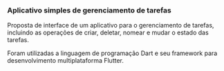 ### Aplicativo simples de gerenciamento de tarefas

  Proposta de interface de um aplicativo para o gerenciamento de tarefas, incluindo as operações de criar, deletar, nomear e mudar o estado das tarefas.

  Foram utilizadas a linguagem de programação Dart e seu framework para desenvolvimento multiplataforma Flutter.
